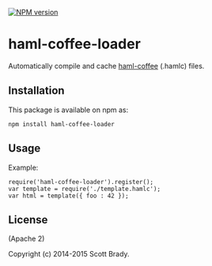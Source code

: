 [![NPM version](https://badge.fury.io/js/haml-coffee-loader.svg)](http://badge.fury.io/js/haml-coffee-loader)

# haml-coffee-loader

Automatically compile and cache [haml-coffee](https://github.com/netzpirat/haml-coffee) (.hamlc) files.

## Installation

This package is available on npm as:

```
npm install haml-coffee-loader
```

## Usage

Example:

```
require('haml-coffee-loader').register();
var template = require('./template.hamlc');
var html = template({ foo : 42 });
```

## License

(Apache 2)

Copyright (c) 2014-2015 Scott Brady.